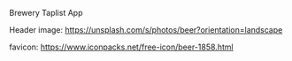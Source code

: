 Brewery Taplist App

Header image: https://unsplash.com/s/photos/beer?orientation=landscape 

favicon: https://www.iconpacks.net/free-icon/beer-1858.html 